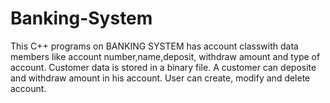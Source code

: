 # Banking-System

This C++ programs on BANKING SYSTEM has account classwith data members like account number,name,deposit, withdraw amount and type of account. Customer data is stored in a binary file. A customer can deposite and withdraw amount in his account. User can create, modify and delete account.

